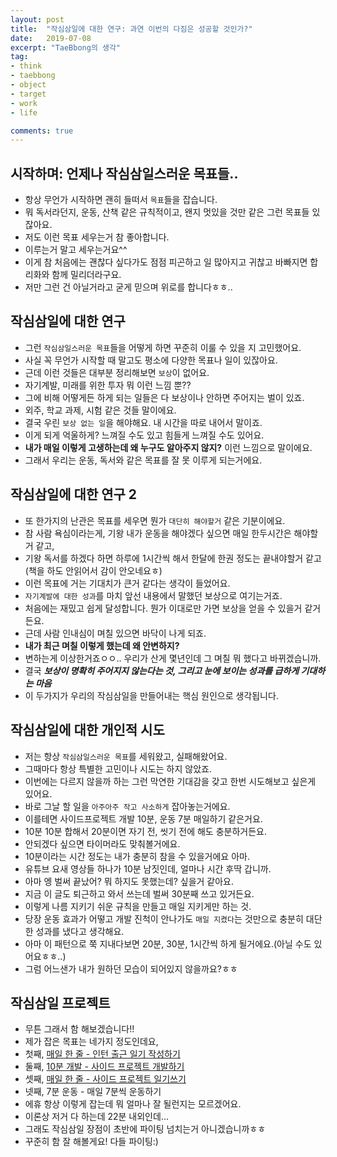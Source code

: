 ```yaml
---
layout: post
title:  "작심삼일에 대한 연구: 과연 이번의 다짐은 성공할 것인가?"
date:   2019-07-08
excerpt: "TaeBbong의 생각"
tag: 
- think
- taebbong
- object
- target
- work
- life

comments: true
---
```



## 시작하며: 언제나 작심삼일스러운 목표들..
* 항상 무언가 시작하면 괜히 들떠서 ```목표```들을 잡습니다.
* 뭐 독서라던지, 운동, 산책 같은 규칙적이고, 왠지 멋있을 것만 같은 그런 목표들 있잖아요.
* 저도 이런 목표 세우는거 참 좋아합니다.
* 이루는거 말고 세우는거요^^
* 이게 참 처음에는 괜찮다 싶다가도 점점 피곤하고 일 많아지고 귀찮고 바빠지면 합리화와 함께 밀리더라구요.
* 저만 그런 건 아닐거라고 굳게 믿으며 위로를 합니다ㅎㅎ..


## 작심삼일에 대한 연구
* 그런 ```작심삼일스러운 목표```들을 어떻게 하면 꾸준히 이룰 수 있을 지 고민했어요.
* 사실 꼭 무언가 시작할 때 말고도 평소에 다양한 목표나 일이 있잖아요.
* 근데 이런 것들은 대부분 정리해보면 ```보상```이 없어요.
* 자기계발, 미래를 위한 투자 뭐 이런 느낌 뿐??
* 그에 비해 어떻게든 하게 되는 일들은 다 보상이나 안하면 주어지는 벌이 있죠.
* 외주, 학교 과제, 시험 같은 것들 말이에요.
* 결국 우린 ```보상 없는 일```을 해야해요. 내 시간을 따로 내어서 말이죠.
* 이게 되게 억울하게? 느껴질 수도 있고 힘들게 느껴질 수도 있어요.
* **내가 매일 이렇게 고생하는데 왜 누구도 알아주지 않지?** 이런 느낌으로 말이에요.
* 그래서 우리는 운동, 독서와 같은 목표를 잘 못 이루게 되는거에요.


## 작심삼일에 대한 연구 2
* 또 한가지의 난관은 목표를 세우면 뭔가 ```대단히 해야할거``` 같은 기분이에요.
* 참 사람 욕심이라는게, 기왕 내가 운동을 해야겠다 싶으면 매일 한두시간은 해야할거 같고, 
* 기왕 독서를 하겠다 하면 하루에 1시간씩 해서 한달에 한권 정도는 끝내야할거 같고(책을 하도 안읽어서 감이 안오네요ㅎ)
* 이런 목표에 거는 기대치가 큰거 같다는 생각이 들었어요.
* ```자기계발에 대한 성과```를 마치 앞선 내용에서 말했던 보상으로 여기는거죠.
* 처음에는 재밌고 쉽게 달성합니다. 뭔가 이대로만 가면 보상을 얻을 수 있을거 같거든요.
* 근데 사람 인내심이 며칠 있으면 바닥이 나게 되죠.
* **내가 최근 며칠 이렇게 했는데 왜 안변하지?**
* 변하는게 이상한거죠ㅇㅇ.. 우리가 산게 몇년인데 그 며칠 뭐 했다고 바뀌겠습니까.
* 결국 ***보상이 명확히 주어지지 않는다는 것, 그리고 눈에 보이는 성과를 급하게 기대하는 마음***
* 이 두가지가 우리의 작심삼일을 만들어내는 핵심 원인으로 생각됩니다.


## 작심삼일에 대한 개인적 시도
* 저는 항상 ```작심삼일스러운 목표```를 세워왔고, 실패해왔어요.
* 그때마다 항상 특별한 고민이나 시도는 하지 않았죠.
* 이번에는 다르지 않을까 하는 그런 막연한 기대감을 갖고 한번 시도해보고 싶은게 있어요.
* 바로 그날 할 일을 ```아주아주 작고 사소하게``` 잡아놓는거에요.
* 이를테면 사이드프로젝트 개발 10분, 운동 7분 매일하기 같은거요.
* 10분 10분 합해서 20분이면 자기 전, 씻기 전에 해도 충분하거든요.
* 안되겠다 싶으면 타이머라도 맞춰볼거에요.
* 10분이라는 시간 정도는 내가 충분히 참을 수 있을거에요 아마.
* 유튜브 요새 영상들 하나가 10분 남짓인데, 얼마나 시간 후딱 갑니까.
* 아마 엥 벌써 끝났어? 뭐 하지도 못했는데? 싶을거 같아요.
* 지금 이 글도 퇴근하고 와서 쓰는데 벌써 30분째 쓰고 있거든요.
* 이렇게 나름 지키기 쉬운 규칙을 만들고 매일 지키게만 하는 것.
* 당장 운동 효과가 어떻고 개발 진척이 안나가도 ```매일 지켰다```는 것만으로 충분히 대단한 성과를 냈다고 생각해요.
* 아마 이 패턴으로 쭉 지내다보면 20분, 30분, 1시간씩 하게 될거에요.(아닐 수도 있어요ㅎㅎ..)
* 그럼 어느샌가 내가 원하던 모습이 되어있지 않을까요?ㅎㅎ


## 작심삼일 프로젝트
* 무튼 그래서 함 해보겠습니다!!
* 제가 잡은 목표는 네가지 정도인데요,
* 첫째, [매일 한 줄 - 인턴 출근 일기 작성하기](https://taebbong.github.io/voyagerx-post)
* 둘째, [10분 개발 - 사이드 프로젝트 개발하기](https://taebbong.github.io/nemo-side-project)
* 셋째, [매일 한 줄 - 사이드 프로젝트 일기쓰기](https://taebbong.github.io/nemo-side-project)
* 넷째, 7분 운동 - 매일 7분씩 운동하기
* 에휴 항상 이렇게 잡는데 뭐 얼마나 잘 될런지는 모르겠어요.
* 이론상 저거 다 하는데 22분 내외인데...
* 그래도 작심삼일 장점이 초반에 파이팅 넘치는거 아니겠습니까ㅎㅎ
* 꾸준히 함 잘 해볼게요! 다들 파이팅:)